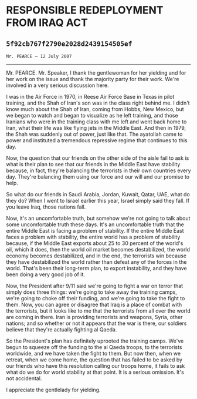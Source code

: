 # RESPONSIBLE REDEPLOYMENT FROM IRAQ ACT
## `5f92cb767f2790e2028d2439154505ef`
`Mr. PEARCE — 12 July 2007`

---


Mr. PEARCE. Mr. Speaker, I thank the gentlewoman for her yielding and 
for her work on the issue and thank the majority party for their work. 
We're involved in a very serious discussion here.

I was in the Air Force in 1970, in Reese Air Force Base in Texas in 
pilot training, and the Shah of Iran's son was in the class right 
behind me. I didn't know much about the Shah of Iran, coming from 
Hobbs, New Mexico, but we began to watch and began to visualize as he 
left training, and those Iranians who were in the training class with 
me left and went back home to Iran, what their life was like flying 
jets in the Middle East. And then in 1979, the Shah was suddenly out of 
power, just like that. The ayatollah came to power and instituted a 
tremendous repressive regime that continues to this day.

Now, the question that our friends on the other side of the aisle 
fail to ask is what is their plan to see that our friends in the Middle 
East have stability because, in fact, they're balancing the terrorists 
in their own countries every day. They're balancing them using our 
force and our will and our promise to help.

So what do our friends in Saudi Arabia, Jordan, Kuwait, Qatar, UAE, 
what do they do? When I went to Israel earlier this year, Israel simply 
said they fall. If you leave Iraq, those nations fall.

Now, it's an uncomfortable truth, but somehow we're not going to talk 
about some uncomfortable truth these days. It's an uncomfortable truth 
that the entire Middle East is facing a problem of stability. If the 
entire Middle East faces a problem with stability, the entire world has 
a problem of stability because, if the Middle East exports about 25 to 
30 percent of the world's oil, which it does, then the world oil market 
becomes destabilized, the world economy becomes destabilized, and in 
the end, the terrorists win because they have destabilized the world 
rather than defeat any of the forces in the world. That's been their 
long-term plan, to export instability, and they have been doing a very 
good job of it.

Now, the President after 9/11 said we're going to fight a war on 
terror that simply does three things: we're going to take away the 
training camps, we're going to choke off their funding, and we're going 
to take the fight to them. Now, you can agree or disagree that Iraq is 
a place of combat with the terrorists, but it looks like to me that the 
terrorists from all over the world are coming in there. Iran is 
providing terrorists and weapons, Syria, other nations; and so whether 
or not it appears that the war is there, our soldiers believe that 
they're actually fighting al Qaeda.

So the President's plan has definitely uprooted the training camps. 
We've begun to squeeze off the funding to the al Qaeda troops, to the 
terrorists worldwide, and we have taken the fight to them. But now 
then, when we retreat, when we come home, the question that has failed 
to be asked by our friends who have this resolution calling our troops 
home, it fails to ask what do we do for world stability at that point. 
It is a serious omission. It's not accidental.

I appreciate the gentlelady for yielding.
